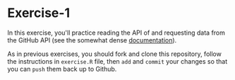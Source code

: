 # Exercise-1
In this exercise, you'll practice reading the API of and requesting data from the GitHub API (see the somewhat dense [documentation](https://developer.github.com/v3/)). 

As in previous exercises, you should fork and clone this repository, follow the instructions in `exercise.R` file, then `add` and `commit` your changes so that you can `push` them back up to Github.
